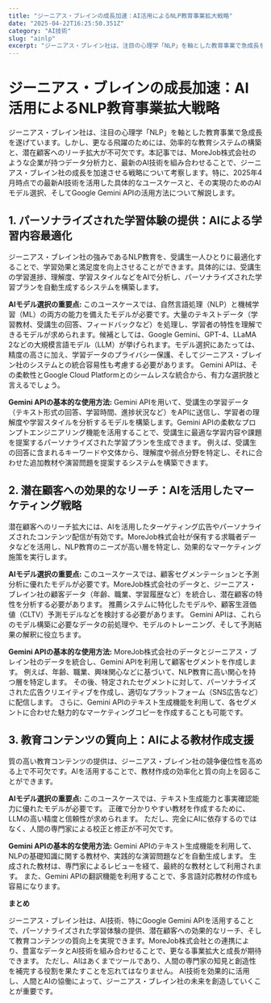 ```yaml
---
title: "ジーニアス・ブレインの成長加速：AI活用によるNLP教育事業拡大戦略"
date: "2025-04-22T16:25:50.351Z"
category: "AI技術"
slug: "ainlp"
excerpt: "ジーニアス・ブレイン社は、注目の心理学「NLP」を軸とした教育事業で急成長を遂げています。しかし、更なる飛躍のためには、効率的な教育システムの構築と、潜在顧客へのリーチ拡大が不可欠です。本記事では、MoreJob株式会社のような企業が持つデータ分析力と、最新のAI技術を組み合わせることで、ジーニアス..."
---
```


# ジーニアス・ブレインの成長加速：AI活用によるNLP教育事業拡大戦略

ジーニアス・ブレイン社は、注目の心理学「NLP」を軸とした教育事業で急成長を遂げています。しかし、更なる飛躍のためには、効率的な教育システムの構築と、潜在顧客へのリーチ拡大が不可欠です。本記事では、MoreJob株式会社のような企業が持つデータ分析力と、最新のAI技術を組み合わせることで、ジーニアス・ブレイン社の成長を加速させる戦略について考察します。特に、2025年4月時点での最新AI技術を活用した具体的なユースケースと、その実現のためのAIモデル選択、そしてGoogle Gemini APIの活用方法について解説します。


## 1. パーソナライズされた学習体験の提供：AIによる学習内容最適化

ジーニアス・ブレイン社の強みであるNLP教育を、受講生一人ひとりに最適化することで、学習効果と満足度を向上させることができます。具体的には、受講生の学習進捗、理解度、学習スタイルなどをAIで分析し、パーソナライズされた学習プランを自動生成するシステムを構築します。

**AIモデル選択の重要点:**  このユースケースでは、自然言語処理（NLP）と機械学習（ML）の両方の能力を備えたモデルが必要です。大量のテキストデータ（学習教材、受講生の回答、フィードバックなど）を処理し、学習者の特性を理解できるモデルが求められます。候補としては、Google Gemini、GPT-4、LLaMA 2などの大規模言語モデル（LLM）が挙げられます。モデル選択にあたっては、精度の高さに加え、学習データのプライバシー保護、そしてジーニアス・ブレイン社のシステムとの統合容易性も考慮する必要があります。  Gemini APIは、その柔軟性とGoogle Cloud Platformとのシームレスな統合から、有力な選択肢と言えるでしょう。


**Gemini APIの基本的な使用方法:**  Gemini APIを用いて、受講生の学習データ（テキスト形式の回答、学習時間、進捗状況など）をAPIに送信し、学習者の理解度や学習スタイルを分析するモデルを構築します。Gemini APIの柔軟なプロンプトエンジニアリング機能を活用することで、受講生に最適な学習内容や課題を提案するパーソナライズされた学習プランを生成できます。  例えば、受講生の回答に含まれるキーワードや文体から、理解度や弱点分野を特定し、それに合わせた追加教材や演習問題を提案するシステムを構築できます。


## 2. 潜在顧客への効果的なリーチ：AIを活用したマーケティング戦略

潜在顧客へのリーチ拡大には、AIを活用したターゲティング広告やパーソナライズされたコンテンツ配信が有効です。MoreJob株式会社が保有する求職者データなどを活用し、NLP教育のニーズが高い層を特定し、効果的なマーケティング施策を実行します。

**AIモデル選択の重要点:** このユースケースでは、顧客セグメンテーションと予測分析に優れたモデルが必要です。MoreJob株式会社のデータと、ジーニアス・ブレイン社の顧客データ（年齢、職業、学習履歴など）を統合し、潜在顧客の特性を分析する必要があります。  推薦システムに特化したモデルや、顧客生涯価値（CLTV）予測モデルなどを検討する必要があります。  Gemini APIは、これらのモデル構築に必要なデータの前処理や、モデルのトレーニング、そして予測結果の解釈に役立ちます。


**Gemini APIの基本的な使用方法:**  MoreJob株式会社のデータとジーニアス・ブレイン社のデータを統合し、Gemini APIを利用して顧客セグメントを作成します。  例えば、年齢、職業、興味関心などに基づいて、NLP教育に高い関心を持つ層を特定します。  その後、特定されたセグメントに対して、パーソナライズされた広告クリエイティブを作成し、適切なプラットフォーム（SNS広告など）に配信します。  さらに、Gemini APIのテキスト生成機能を利用して、各セグメントに合わせた魅力的なマーケティングコピーを作成することも可能です。


## 3. 教育コンテンツの質向上：AIによる教材作成支援

質の高い教育コンテンツの提供は、ジーニアス・ブレイン社の競争優位性を高める上で不可欠です。AIを活用することで、教材作成の効率化と質の向上を図ることができます。

**AIモデル選択の重要点:**  このユースケースでは、テキスト生成能力と事実確認能力に優れたモデルが必要です。  正確で分かりやすい教材を作成するために、LLMの高い精度と信頼性が求められます。  ただし、完全にAIに依存するのではなく、人間の専門家による校正と修正が不可欠です。


**Gemini APIの基本的な使用方法:**  Gemini APIのテキスト生成機能を利用して、NLPの基礎知識に関する教材や、実践的な演習問題などを自動生成します。  生成された教材は、専門家によるレビューを経て、最終的な教材として利用されます。  また、Gemini APIの翻訳機能を利用することで、多言語対応教材の作成も容易になります。


**まとめ**

ジーニアス・ブレイン社は、AI技術、特にGoogle Gemini APIを活用することで、パーソナライズされた学習体験の提供、潜在顧客への効果的なリーチ、そして教育コンテンツの質向上を実現できます。MoreJob株式会社との連携により、豊富なデータとAI技術を組み合わせることで、更なる事業拡大と成長が期待できます。  ただし、AIはあくまでツールであり、人間の専門家の知見と創造性を補完する役割を果たすことを忘れてはなりません。  AI技術を効果的に活用し、人間とAIの協働によって、ジーニアス・ブレイン社の未来を創造していくことが重要です。

